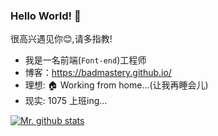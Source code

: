 ### Hello World! 👋

 很高兴遇见你😊,请多指教!

- 我是一名前端(`Font-end`)工程师
- 博客：https://badmastery.github.io/
- 理想: 🏠 Working from home...(让我再睡会儿)
- 现实: 1075 上班ing...

[![Mr. github stats](https://github-readme-stats.vercel.app/api?username=BadmasterY)](https://badmastery.github.io/me)
